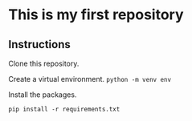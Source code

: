 # This is my first repository

## Instructions
Clone this repository.

Create a virtual environment.
`python -m venv env`

Install the packages.

`pip install -r requirements.txt`
